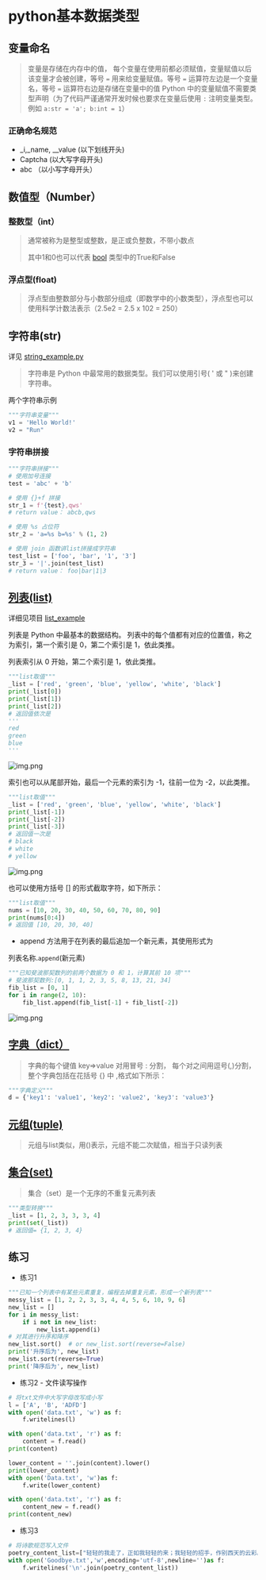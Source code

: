 # python基本数据类型

## 变量命名

> 变量是存储在内存中的值，
> 每个变量在使用前都必须赋值，变量赋值以后该变量才会被创建，等号 `=` 用来给变量赋值。等号 `=` 运算符左边是一个变量名，等号 `=` 运算符右边是存储在变量中的值
> Python 中的变量赋值不需要类型声明（为了代码严谨通常开发时候也要求在变量后使用 `:` 注明变量类型。例如 `a:str = 'a'; b:int = 1`）

### 正确命名规范

- _i,_name, __value (以下划线开头)
- Captcha (以大写字母开头)
- abc  （以小写字母开头）

## 数值型（Number）

### 整数型（int）

> 通常被称为是整型或整数，是正或负整数，不带小数点
>
> 其中1和0也可以代表 [bool](https://docs.python.org/zh-cn/3/library/functions.html?highlight=bool#bool)
> 类型中的True和False

### 浮点型(float)

> 浮点型由整数部分与小数部分组成（即数学中的小数类型），浮点型也可以使用科学计数法表示（2.5e2 = 2.5 x 102 = 250）

## 字符串(str)

详见 [string_example.py](string_example.py)

> 字符串是 Python 中最常用的数据类型。我们可以使用引号( ' 或 " )来创建字符串。

两个字符串示例

```python
"""字符串变量"""
v1 = 'Hello World!'
v2 = "Run"
```

### 字符串拼接

```python
"""字符串拼接"""
# 使用加号连接
test = 'abc' + 'b'

# 使用 {}+f 拼接
str_1 = f'{test},qws'
# return value： abcb,qws

# 使用 %s 占位符
str_2 = 'a=%s b=%s' % (1, 2)

# 使用 join 函数讲list拼接成字符串
test_list = ['foo', 'bar', '1', '3']
str_3 = '|'.join(test_list)
# return value： foo|bar|1|3
```

## [列表(list)](https://www.runoob.com/python3/python3-list.html)

详细见项目 [list_example](list_example.py)

列表是 Python 中最基本的数据结构。
列表中的每个值都有对应的位置值，称之为索引，第一个索引是 0，第二个索引是 1，依此类推。

列表索引从 0 开始，第二个索引是 1，依此类推。

```python
"""list取值"""
_list = ['red', 'green', 'blue', 'yellow', 'white', 'black']
print(_list[0])
print(_list[1])
print(_list[2])
# 返回值依次是
'''
red
green
blue
'''
```

![img.png](../data/img.png)

索引也可以从尾部开始，最后一个元素的索引为 -1，往前一位为 -2，以此类推。

```python
"""list取值"""
_list = ['red', 'green', 'blue', 'yellow', 'white', 'black']
print(_list[-1])
print(_list[-2])
print(_list[-3])
# 返回值一次是
# black
# white
# yellow
```

![img.png](../data/img1.png)

也可以使用方括号 [] 的形式截取字符，如下所示：

```python
"""list取值"""
nums = [10, 20, 30, 40, 50, 60, 70, 80, 90]
print(nums[0:4])
# 返回值 [10, 20, 30, 40]
```

- append 方法用于在列表的最后追加一个新元素，其使用形式为

列表名称.`append`(新元素)

```python
"""已知斐波那契数列的前两个数据为 0 和 1，计算其前 10 项"""
# 斐波那契数列:[0, 1, 1, 2, 3, 5, 8, 13, 21, 34]
fib_list = [0, 1]
for i in range(2, 10):
    fib_list.append(fib_list[-1] + fib_list[-2])
```

![img.png](../data/img2.png)

## [字典（dict）](https://www.runoob.com/python3/python3-dictionary.html)

> 字典的每个键值 key=>value 对用冒号 : 分割，
> 每个对之间用逗号(,)分割，整个字典包括在花括号 {} 中 ,格式如下所示：

```python
"""字典定义"""
d = {'key1': 'value1', 'key2': 'value2', 'key3': 'value3'}
```

## [元组(tuple)](https://www.runoob.com/python/python-tuples.html)

> 元组与list类似，用()表示，元组不能二次赋值，相当于只读列表

## [集合(set)](https://www.runoob.com/python3/python3-set.html)

> 集合（set）是一个无序的不重复元素列表

```python
"""类型转换"""
_list = [1, 2, 3, 3, 3, 4]
print(set(_list))
# 返回值= {1, 2, 3, 4}
```

## 练习

- 练习1

```python
"""已知一个列表中有某些元素重复，编程去掉重复元素，形成一个新列表"""
messy_list = [1, 2, 2, 3, 3, 4, 4, 5, 6, 10, 9, 6]
new_list = []
for i in messy_list:
    if i not in new_list:
        new_list.append(i)
# 对其进行升序和降序
new_list.sort()  # or new_list.sort(reverse=False)
print('升序后为', new_list)
new_list.sort(reverse=True)
print('降序后为', new_list)
```

- 练习2 - 文件读写操作

```python
# 将txt文件中大写字母改写成小写
l = ['A', 'B', 'ADFD']
with open('data.txt', 'w') as f:
    f.writelines(l)

with open('data.txt', 'r') as f:
    content = f.read()
print(content)

lower_content = ''.join(content).lower()
print(lower_content)
with open('Data.txt', 'w')as f:
    f.write(lower_content)

with open('data.txt', 'r') as f:
    content_new = f.read()
print(content_new)

```

- 练习3

```python
# 将诗歌规范写入文件
poetry_content_list=["轻轻的我走了，正如我轻轻的来；我轻轻的招手，作别西天的云彩。","那河畔的金柳，是夕阳中的新娘；波光里的艳影，在我的心头荡漾。"]
with open('Goodbye.txt','w',encoding='utf-8',newline='')as f:
    f.writelines('\n'.join(poetry_content_list))
```
